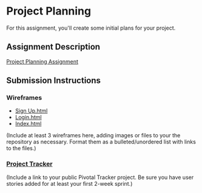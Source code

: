 # Project Planning
For this assignment, you'll create some initial plans for your project.

## Assignment Description
[Project Planning Assignment](https://education.launchcode.org/liftoff/assignments/planning/)

## Submission Instructions

### Wireframes
- [Sign Up.html](https://github.com/JPearman1019/liftoff-assignments/tree/master/P3-Project_Planning/signup.pdf)
- [Login.html](https://github.com/JPearman1019/liftoff-assignments/tree/master/P3-Project_Planning/login.pdf)
- [Index.html](https://github.com/JPearman1019/liftoff-assignments/tree/master/P3-Project_Planning/index.pdf)

(Include at least 3 wireframes here, adding images or files to your the repository as necessary. Format them as a bulleted/unordered list with links to the files.)

### [Project Tracker](https://www.pivotaltracker.com/n/projects/2168204)

(Include a link to your public Pivotal Tracker project. Be sure you have user stories added for at least your first 2-week sprint.)